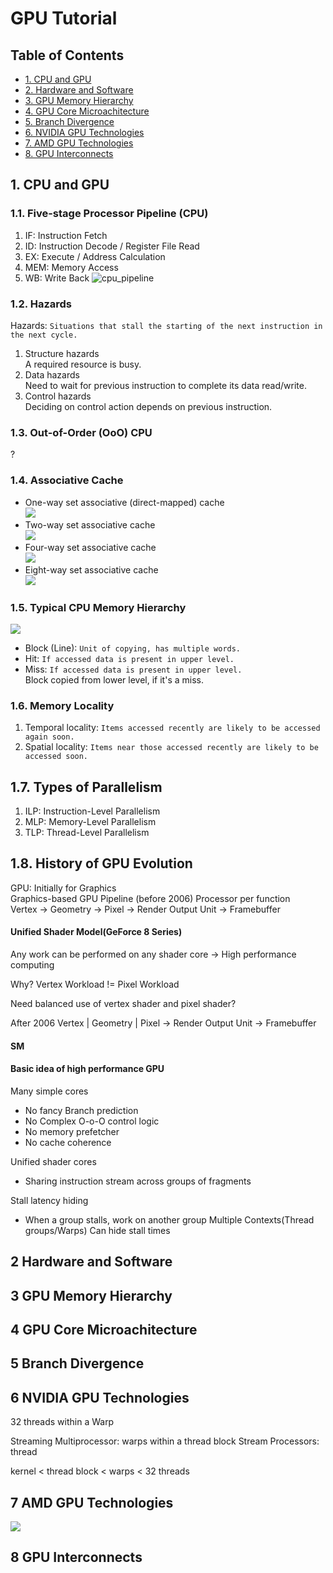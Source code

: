 # GPU Tutorial

## Table of Contents
- [1. CPU and GPU](#1-cpu-and-gput)
- [2. Hardware and Software](#2-hardware-and-software)
- [3. GPU Memory Hierarchy](#3-gpu-memory-hierarchy)
- [4. GPU Core Microachitecture](#4-gpu-core-microachitecture)
- [5. Branch Divergence](#5-branch-divergence)
- [6. NVIDIA GPU Technologies](#6-nvidia-gpu-technologies)
- [7. AMD GPU Technologies](#7-amd-gpu-technologies)
- [8. GPU Interconnects](#8-gpu-interconnects)

## 1. CPU and GPU
### 1.1. Five-stage Processor Pipeline (CPU)
1. IF: Instruction Fetch
2. ID: Instruction Decode / Register File Read
3. EX: Execute / Address Calculation
4. MEM: Memory Access
5. WB: Write Back
![cpu_pipeline](images/ch1/cpu_pipeline.png)

### 1.2. Hazards<br />
Hazards: `Situations that stall the starting of the next instruction in the next cycle.`<br />
1. Structure hazards<br />
A required resource is busy.<br />
2. Data hazards<br />
Need to wait for previous instruction to complete its data read/write.<br />
3. Control hazards<br />
Deciding on control action depends on previous instruction.<br />

### 1.3. Out-of-Order (OoO) CPU
?

### 1.4. Associative Cache
- One-way set associative (direct-mapped) cache<br />
![](images/ch1/1way.png)
- Two-way set associative cache<br />
![](images/ch1/2way.png)
- Four-way set associative cache<br />
![](images/ch1/4way.png)
- Eight-way set associative cache<br />
![](images/ch1/8way.png)

### 1.5. Typical CPU Memory Hierarchy
![](images/ch1/memory_hierarchy.png)

- Block (Line): `Unit of copying, has multiple words.`<br />
- Hit: `If accessed data is present in upper level.`<br />
- Miss: `If accessed data is present in upper level.`<br />
Block copied from lower level, if it's a miss.<br />

### 1.6. Memory Locality
1. Temporal locality: `Items accessed recently are likely to be accessed again soon.`<br />
2. Spatial locality: `Items near those accessed recently are likely to be accessed soon.`<br />

## 1.7. Types of Parallelism
1. ILP: Instruction-Level Parallelism
2. MLP: Memory-Level Parallelism
3. TLP: Thread-Level Parallelism

## 1.8. History of GPU Evolution
GPU: Initially for Graphics<br />
Graphics-based GPU Pipeline (before 2006) Processor per function<br />
Vertex
-> Geometry
-> Pixel
-> Render Output Unit
-> Framebuffer

#### Unified Shader Model(GeForce 8 Series)
Any work can be performed on any shader
core -> High performance computing

Why?
Vertex Workload != Pixel Workload

Need balanced use of vertex shader and pixel shader?

After 2006
Vertex | Geometry | Pixel
-> Render Output Unit
-> Framebuffer

#### SM

#### Basic idea of high performance GPU
Many simple cores
- No fancy Branch prediction
- No Complex O-o-O control logic
- No memory prefetcher
- No cache coherence

Unified shader cores
- Sharing instruction stream across groups of fragments

Stall latency hiding
- When a group stalls, work on another group
Multiple Contexts(Thread groups/Warps) 
Can hide stall times

## 2 Hardware and Software

## 3 GPU Memory Hierarchy

## 4 GPU Core Microachitecture

## 5 Branch Divergence

## 6 NVIDIA GPU Technologies
32 threads within a Warp

Streaming Multiprocessor: warps within a thread block 
Stream Processors: thread

kernel < thread block < warps < 32 threads

## 7 AMD GPU Technologies
![](images/ch7/cuda_vs_opencl.png)

## 8 GPU Interconnects
